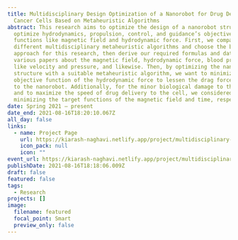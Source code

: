 ```yaml
---
title: Multidisciplinary Design Optimization of a Nanorobot for Drug Delivery to
  Cancer Cells Based on Metaheuristic Algorithms
abstract: This research aims to optimize the design of a nanorobot structure to
  optimize hydrodynamics, propulsion, control, and guidance’s objective
  functions like magnetic field and hydrodynamic force. First, we compare
  different multidisciplinary metaheuristic algorithms and choose the best
  approach for this research, then derive our required formulas and data from
  various papers about the magnetic field, hydrodynamic force, blood properties
  like velocity and pressure, and likewise. Then, by optimizing the nanorobot’s
  structure with a suitable metaheuristic algorithm, we want to minimize the
  objective function of the hydrodynamic force to lessen the drag force applied
  to the nanorobot. Additionally, for the minor biological damage to the patient
  and to maximize the speed of drug delivery to the cell, we considered
  minimizing the target functions of the magnetic field and time, respectively.
date: Spring 2021 – present
date_end: 2021-08-16T18:20:10.067Z
all_day: false
links:
  - name: Project Page
    url: https://kiarash-naghavi.netlify.app/project/multidisciplinary-design-optimization-of-a-nanorobot-for-drug-delivery-to-cancer-cells-based-on-genetic-algorithms/
    icon_pack: null
    icon: ""
event_url: https://kiarash-naghavi.netlify.app/project/multidisciplinary-design-optimization-of-a-nanorobot-for-drug-delivery-to-cancer-cells-based-on-genetic-algorithms/
publishDate: 2021-08-16T18:18:06.009Z
draft: false
featured: false
tags:
  - Research
projects: []
image:
  filename: featured
  focal_point: Smart
  preview_only: false
---
```

